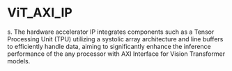 # ViT_AXI_IP
s. The hardware  accelerator IP integrates components such as a Tensor Processing Unit (TPU)  utilizing a systolic array architecture and line buffers to efficiently handle data,  aiming to significantly enhance the inference performance of the any processor with AXI Interface for Vision Transformer models.
